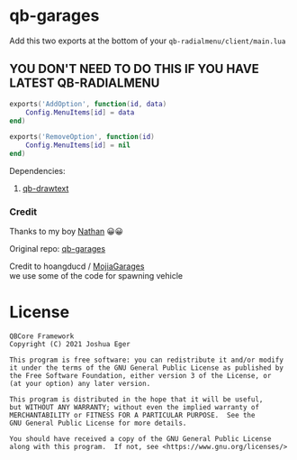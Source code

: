 # qb-garages

Add this two exports at the bottom of your `qb-radialmenu/client/main.lua`

## YOU DON'T NEED TO DO THIS IF YOU HAVE LATEST QB-RADIALMENU

```lua
exports('AddOption', function(id, data)
    Config.MenuItems[id] = data
end)

exports('RemoveOption', function(id)
    Config.MenuItems[id] = nil
end)
```

Dependencies:

1. [qb-drawtext](https://github.com/IdrisDose/qb-drawtext)

### Credit
Thanks to my boy [Nathan](https://github.com/Nathan-FiveM) 😀😀

Original repo: [qb-garages](https://github.com/qbcore-framework/qb-garages)

Credit to hoangducd / [MojiaGarages](https://github.com/hoangducdt/MojiaGarages)
<BR>
we use some of the code for spawning vehicle

# License

    QBCore Framework
    Copyright (C) 2021 Joshua Eger

    This program is free software: you can redistribute it and/or modify
    it under the terms of the GNU General Public License as published by
    the Free Software Foundation, either version 3 of the License, or
    (at your option) any later version.

    This program is distributed in the hope that it will be useful,
    but WITHOUT ANY WARRANTY; without even the implied warranty of
    MERCHANTABILITY or FITNESS FOR A PARTICULAR PURPOSE.  See the
    GNU General Public License for more details.

    You should have received a copy of the GNU General Public License
    along with this program.  If not, see <https://www.gnu.org/licenses/>
